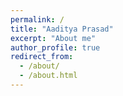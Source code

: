 ```yaml
---
permalink: /
title: "Aaditya Prasad"
excerpt: "About me"
author_profile: true
redirect_from: 
  - /about/
  - /about.html
---
```


